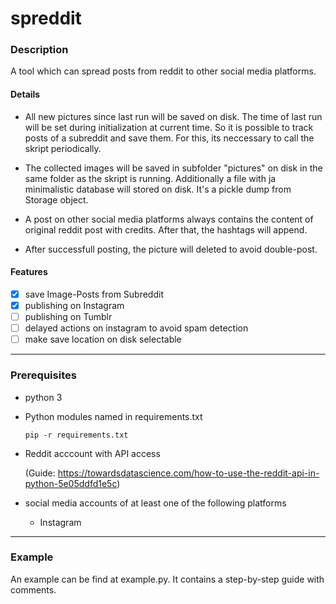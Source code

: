 # spreddit

### Description

A tool which can spread posts from reddit to other social media platforms.

#### Details

- All new pictures since last run will be saved on disk. The time of last run will be set during initialization at current time. So it is possible to track posts of a subreddit and save them. For this, its neccessary to call the skript periodically.

- The collected images will be saved in subfolder "pictures" on disk in the same folder as the skript is running. Additionally a file with ja minimalistic database will stored on disk. It's a pickle dump from Storage object.

- A post on other social media platforms always contains the content of original reddit post with credits. After that, the hashtags will append.

- After successfull posting, the picture will deleted to avoid double-post.

#### Features

- [x] save Image-Posts from Subreddit
- [x] publishing on Instagram
- [ ] publishing on Tumblr
- [ ] delayed actions on instagram to avoid spam detection
- [ ] make save location on disk selectable

---

### Prerequisites

- python 3

- Python modules named in requirements.txt
  
  ```pip -r requirements.txt```

- Reddit acccount with API access

  (Guide: https://towardsdatascience.com/how-to-use-the-reddit-api-in-python-5e05ddfd1e5c)

- social media accounts of at least one of the following platforms
  - Instagram

---

### Example

An example can be find at example.py. It contains a step-by-step guide with comments.
